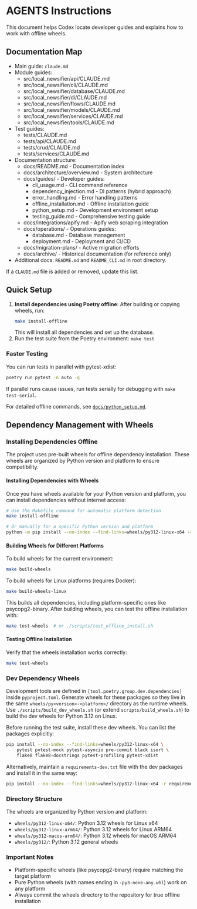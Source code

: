 # AGENTS Instructions

This document helps Codex locate developer guides and explains how to work with offline wheels.

## Documentation Map

- Main guide: `claude.md`
- Module guides:
  - src/local_newsifier/api/CLAUDE.md
  - src/local_newsifier/cli/CLAUDE.md
  - src/local_newsifier/database/CLAUDE.md
  - src/local_newsifier/di/CLAUDE.md
  - src/local_newsifier/flows/CLAUDE.md
  - src/local_newsifier/models/CLAUDE.md
  - src/local_newsifier/services/CLAUDE.md
  - src/local_newsifier/tools/CLAUDE.md
- Test guides:
  - tests/CLAUDE.md
  - tests/api/CLAUDE.md
  - tests/crud/CLAUDE.md
  - tests/services/CLAUDE.md
- Documentation structure:
  - docs/README.md - Documentation index
  - docs/architecture/overview.md - System architecture
  - docs/guides/ - Developer guides:
    - cli_usage.md - CLI command reference
    - dependency_injection.md - DI patterns (hybrid approach)
    - error_handling.md - Error handling patterns
    - offline_installation.md - Offline installation guide
    - python_setup.md - Development environment setup
    - testing_guide.md - Comprehensive testing guide
  - docs/integrations/apify.md - Apify web scraping integration
  - docs/operations/ - Operations guides:
    - database.md - Database management
    - deployment.md - Deployment and CI/CD
  - docs/migration-plans/ - Active migration efforts
  - docs/archive/ - Historical documentation (for reference only)
- Additional docs: `README.md` and `README_CLI.md` in root directory.

If a `CLAUDE.md` file is added or removed, update this list.

## Quick Setup

1. **Install dependencies using Poetry offline**:
   After building or copying wheels, run:
   ```bash
   make install-offline
   ```
   This will install all dependencies and set up the database.
2. Run the test suite from the Poetry environment: `make test`

### Faster Testing

You can run tests in parallel with pytest-xdist:

```bash
poetry run pytest -n auto -q
```

If parallel runs cause issues, run tests serially for debugging with `make test-serial`.

For detailed offline commands, see [`docs/python_setup.md`](docs/python_setup.md).

## Dependency Management with Wheels

### Installing Dependencies Offline

The project uses pre-built wheels for offline dependency installation. These wheels are organized by Python version and platform to ensure compatibility.

#### Installing Dependencies with Wheels

Once you have wheels available for your Python version and platform, you can install dependencies without internet access:

```bash
# Use the Makefile command for automatic platform detection
make install-offline

# Or manually for a specific Python version and platform
python -m pip install --no-index --find-links=wheels/py312-linux-x64 -r requirements.txt
```

#### Building Wheels for Different Platforms

To build wheels for the current environment:
```bash
make build-wheels
```

To build wheels for Linux platforms (requires Docker):
```bash
make build-wheels-linux
```

This builds all dependencies, including platform-specific ones like psycopg2-binary.
After building wheels, you can test the offline installation with:
```bash
make test-wheels  # or ./scripts/test_offline_install.sh
```

#### Testing Offline Installation

Verify that the wheels installation works correctly:
```bash
make test-wheels
```

### Dev Dependency Wheels

Development tools are defined in `[tool.poetry.group.dev.dependencies]` inside
`pyproject.toml`. Generate wheels for these packages so they live in the same
`wheels/py<version>-<platform>/` directory as the runtime wheels. Use
`./scripts/build_dev_wheels.sh` (or extend `scripts/build_wheels.sh`) to build
the dev wheels for Python 3.12 on Linux.

Before running the test suite, install these dev wheels. You can list the
packages explicitly:

```bash
pip install --no-index --find-links=wheels/py312-linux-x64 \
    pytest pytest-mock pytest-asyncio pre-commit black isort \
    flake8 flake8-docstrings pytest-profiling pytest-xdist
```

Alternatively, maintain a `requirements-dev.txt` file with the dev packages and
install it in the same way:

```bash
pip install --no-index --find-links=wheels/py312-linux-x64 -r requirements-dev.txt
```

### Directory Structure

The wheels are organized by Python version and platform:
- `wheels/py312-linux-x64/`: Python 3.12 wheels for Linux x64
- `wheels/py312-linux-arm64/`: Python 3.12 wheels for Linux ARM64
- `wheels/py312-macos-arm64/`: Python 3.12 wheels for macOS ARM64
- `wheels/py312/`: Python 3.12 general wheels

### Important Notes

- Platform-specific wheels (like psycopg2-binary) require matching the target platform
- Pure Python wheels (with names ending in `-py3-none-any.whl`) work on any platform
- Always commit the wheels directory to the repository for true offline installation
